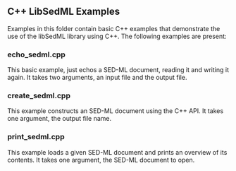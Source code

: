 ## C++ LibSedML Examples

Examples in this folder contain basic C++ examples that demonstrate the use of the libSedML library using C++. The following examples are present: 

### echo_sedml.cpp
This basic example, just echos a SED-ML document, reading it and writing it again. It takes two arguments, an input file and the output file. 

### create_sedml.cpp
This example constructs an SED-ML document using the C++ API. It takes one argument, the output file name.

### print_sedml.cpp
This example loads a given SED-ML document and prints an overview of its contents. It takes one argument, the SED-ML document to open. 
